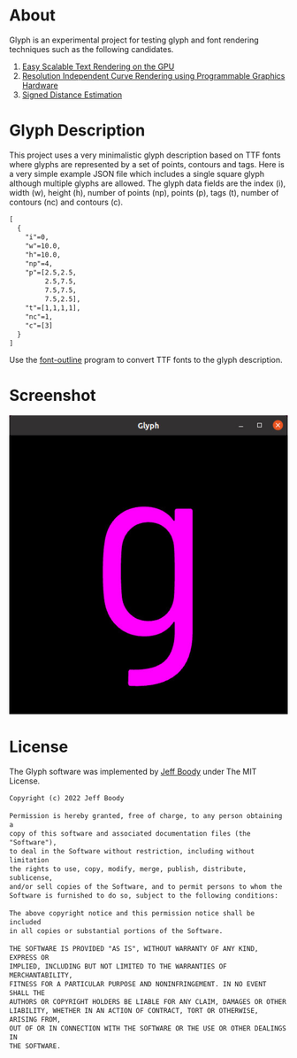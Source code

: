 About
=====

Glyph is an experimental project for testing glyph
and font rendering techniques such as the following
candidates.

1. [Easy Scalable Text Rendering on the GPU](https://medium.com/@evanwallace/easy-scalable-text-rendering-on-the-gpu-c3f4d782c5ac)
2. [Resolution Independent Curve Rendering using Programmable Graphics Hardware](https://www.microsoft.com/en-us/research/wp-content/uploads/2005/01/p1000-loop.pdf)
3. [Signed Distance Estimation](https://github.com/kocsis1david/font-demo/blob/master/howitworks.md)

Glyph Description
=================

This project uses a very minimalistic glyph description
based on TTF fonts where glyphs are represented by a set of
points, contours and tags. Here is a very simple example
JSON file which includes a single square glyph although
multiple glyphs are allowed. The glyph data fields are the
index (i), width (w), height (h), number of points (np),
points (p), tags (t), number of contours (nc) and contours
(c).

	[
	  {
	    "i"=0,
	    "w"=10.0,
	    "h"=10.0,
	    "np"=4,
	    "p"=[2.5,2.5,
	         2.5,7.5,
	         7.5,7.5,
	         7.5,2.5],
	    "t"=[1,1,1,1],
	    "nc"=1,
	    "c"=[3]
	  }
	]

Use the
[font-outline](https://github.com/jeffboody/a3d-fonts/tree/master/font-outline)
program to convert TTF fonts to the glyph description.

Screenshot
==========

![Glyph](resource/glyph-bezier-interpolation-4x.jpg?raw=true "Glyph")

License
=======

The Glyph software was implemented by
[Jeff Boody](mailto:jeffboody@gmail.com)
under The MIT License.

	Copyright (c) 2022 Jeff Boody

	Permission is hereby granted, free of charge, to any person obtaining a
	copy of this software and associated documentation files (the "Software"),
	to deal in the Software without restriction, including without limitation
	the rights to use, copy, modify, merge, publish, distribute, sublicense,
	and/or sell copies of the Software, and to permit persons to whom the
	Software is furnished to do so, subject to the following conditions:

	The above copyright notice and this permission notice shall be included
	in all copies or substantial portions of the Software.

	THE SOFTWARE IS PROVIDED "AS IS", WITHOUT WARRANTY OF ANY KIND, EXPRESS OR
	IMPLIED, INCLUDING BUT NOT LIMITED TO THE WARRANTIES OF MERCHANTABILITY,
	FITNESS FOR A PARTICULAR PURPOSE AND NONINFRINGEMENT. IN NO EVENT SHALL THE
	AUTHORS OR COPYRIGHT HOLDERS BE LIABLE FOR ANY CLAIM, DAMAGES OR OTHER
	LIABILITY, WHETHER IN AN ACTION OF CONTRACT, TORT OR OTHERWISE, ARISING FROM,
	OUT OF OR IN CONNECTION WITH THE SOFTWARE OR THE USE OR OTHER DEALINGS IN
	THE SOFTWARE.
